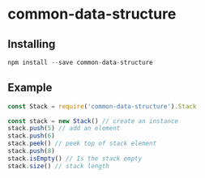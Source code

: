 # common-data-structure

## Installing

``` javascript 
npm install --save common-data-structure
```

## Example

``` javascript 
const Stack = require('common-data-structure').Stack

const stack = new Stack() // create an instance
stack.push(5) // add an element
stack.push(6)
stack.peek() // peek top of stack element
stack.push(8)
stack.isEmpty() // Is the stack empty 
stack.size() // stack length
```